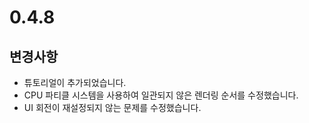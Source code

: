 # 0.4.8

## 변경사항

- 튜토리얼이 추가되었습니다.
- CPU 파티클 시스템을 사용하여 일관되지 않은 렌더링 순서를 수정했습니다.
- UI 회전이 재설정되지 않는 문제를 수정했습니다.
